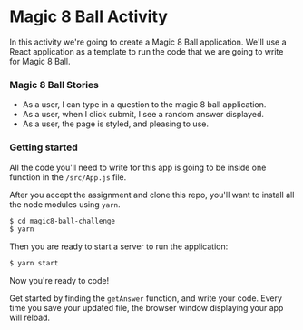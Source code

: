 # Magic 8 Ball Activity

In this activity we're going to create a Magic 8 Ball application.  We'll use a React application as a template to run the code that we are going to write for Magic 8 Ball.


### Magic 8 Ball Stories
* As a user, I can type in a question to the magic 8 ball application.
* As a user, when I click submit, I see a random answer displayed.
* As a user, the page is styled, and pleasing to use.

### Getting started

All the code you'll need to write for this app is going to be inside one function in the `/src/App.js` file.

After you accept the assignment and clone this repo, you'll want to install all the node modules using `yarn`.

```bash
$ cd magic8-ball-challenge
$ yarn
```

Then you are ready to start a server to run the application:

```bash
$ yarn start
```

Now you're ready to code!

Get started by finding the `getAnswer` function, and write your code. Every time you save your updated file, the browser window displaying your app will reload.
